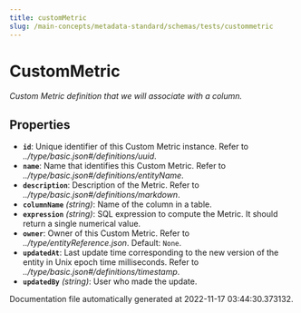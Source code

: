 ```yaml
---
title: customMetric
slug: /main-concepts/metadata-standard/schemas/tests/custommetric
---
```


# CustomMetric

*Custom Metric definition that we will associate with a column.*

## Properties

- **`id`**: Unique identifier of this Custom Metric instance. Refer to *../type/basic.json#/definitions/uuid*.
- **`name`**: Name that identifies this Custom Metric. Refer to *../type/basic.json#/definitions/entityName*.
- **`description`**: Description of the Metric. Refer to *../type/basic.json#/definitions/markdown*.
- **`columnName`** *(string)*: Name of the column in a table.
- **`expression`** *(string)*: SQL expression to compute the Metric. It should return a single numerical value.
- **`owner`**: Owner of this Custom Metric. Refer to *../type/entityReference.json*. Default: `None`.
- **`updatedAt`**: Last update time corresponding to the new version of the entity in Unix epoch time milliseconds. Refer to *../type/basic.json#/definitions/timestamp*.
- **`updatedBy`** *(string)*: User who made the update.


Documentation file automatically generated at 2022-11-17 03:44:30.373132.
